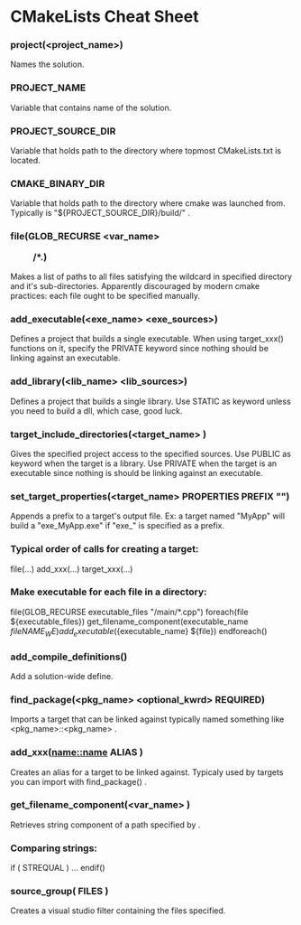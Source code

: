 # CMakeLists Cheat Sheet

### project(<project_name>)
Names the solution.

### PROJECT_NAME
Variable that contains name of the solution.

### PROJECT_SOURCE_DIR
Variable that holds path to the directory where topmost CMakeLists.txt is located.

### CMAKE_BINARY_DIR
Variable that holds path to the directory where cmake was launched from. Typically is "${PROJECT_SOURCE_DIR}/build/" .

### file(GLOB_RECURSE <var_name> <dir>/*.<extension>)
Makes a list of paths to all files satisfying the wildcard in specified directory and it's sub-directories. Apparently discouraged by modern cmake practices: each file ought to be specified manually.

### add_executable(<exe_name> <kwrd> <exe_sources>)
Defines a project that builds a single executable. When using target_xxx() functions on it, specify the PRIVATE keyword since nothing should be linking against an executable.

### add_library(<lib_name> <kwrd> <lib_sources>)
Defines a project that builds a single library. Use STATIC as keyword unless you need to build a dll, which case, good luck.

### target_include_directories(<target_name> <kwrd> <sources>)
Gives the specified project access to the specified sources. Use PUBLIC as keyword when the target is a library. Use PRIVATE when the target is an executable since nothing is should be linking against an executable.

### set_target_properties(<target_name> PROPERTIES PREFIX "<prefix>")
Appends a prefix to a target's output file. Ex: a target named "MyApp" will build a "exe_MyApp.exe" if "exe_" is specified as a prefix.

### Typical order of calls for creating a target:
file(...)
add_xxx(...)
target_xxx(...)

### Make executable for each file in a directory:
file(GLOB_RECURSE executable_files "/main/*.cpp")
foreach(file ${executable_files})
get_filename_component(executable_name ${file} NAME_WE)
add_executable(${executable_name} ${file})
endforeach()

### add_compile_definitions(<define>)
Add a solution-wide define.

### find_package(<pkg_name> <optional_kwrd> REQUIRED)
Imports a target that can be linked against typically named something like <pkg_name>::<pkg_name> .

### add_xxx(<name::name> ALIAS <target>)
Creates an alias for a target to be linked against. Typicaly used by targets you can import with find_package() .

### get_filename_component(<var_name> <path> <params>)
Retrieves string component of a path specified by <params>.

### Comparing strings:
if (<str0> STREQUAL <str1>)
...
endif()

### source_group(<name> FILES <sources>)
Creates a visual studio filter containing the files specified.